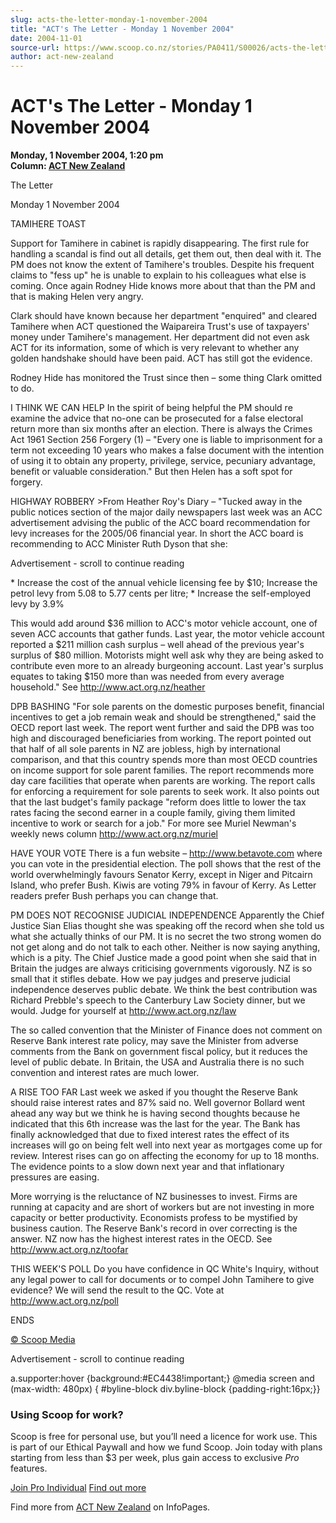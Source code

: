 ```yaml
---
slug: acts-the-letter-monday-1-november-2004
title: "ACT's The Letter - Monday 1 November 2004"
date: 2004-11-01
source-url: https://www.scoop.co.nz/stories/PA0411/S00026/acts-the-letter-monday-1-november-2004.htm
author: act-new-zealand
---
```

ACT's The Letter - Monday 1 November 2004
=========================================

**Monday, 1 November 2004, 1:20 pm**  
**Column: [ACT New Zealand](https://info.scoop.co.nz/ACT_New_Zealand)**

The Letter

Monday 1 November 2004

  
TAMIHERE TOAST

Support for Tamihere in cabinet is rapidly disappearing. The first rule for handling a scandal is find out all details, get them out, then deal with it. The PM does not know the extent of Tamihere's troubles. Despite his frequent claims to "fess up" he is unable to explain to his colleagues what else is coming. Once again Rodney Hide knows more about that than the PM and that is making Helen very angry.

Clark should have known because her department "enquired" and cleared Tamihere when ACT questioned the Waipareira Trust's use of taxpayers' money under Tamihere's management. Her department did not even ask ACT for its information, some of which is very relevant to whether any golden handshake should have been paid. ACT has still got the evidence.

Rodney Hide has monitored the Trust since then – some thing Clark omitted to do.

I THINK WE CAN HELP In the spirit of being helpful the PM should re examine the advice that no-one can be prosecuted for a false electoral return more than six months after an election. There is always the Crimes Act 1961 Section 256 Forgery (1) – "Every one is liable to imprisonment for a term not exceeding 10 years who makes a false document with the intention of using it to obtain any property, privilege, service, pecuniary advantage, benefit or valuable consideration." But then Helen has a soft spot for forgery.

HIGHWAY ROBBERY >From Heather Roy's Diary – "Tucked away in the public notices section of the major daily newspapers last week was an ACC advertisement advising the public of the ACC board recommendation for levy increases for the 2005/06 financial year. In short the ACC board is recommending to ACC Minister Ruth Dyson that she:

Advertisement - scroll to continue reading





\* Increase the cost of the annual vehicle licensing fee by $10; Increase the petrol levy from 5.08 to 5.77 cents per litre; \* Increase the self-employed levy by 3.9%

This would add around $36 million to ACC's motor vehicle account, one of seven ACC accounts that gather funds. Last year, the motor vehicle account reported a $211 million cash surplus – well ahead of the previous year's surplus of $80 million. Motorists might well ask why they are being asked to contribute even more to an already burgeoning account. Last year's surplus equates to taking $150 more than was needed from every average household." See http://www.act.org.nz/heather

DPB BASHING "For sole parents on the domestic purposes benefit, financial incentives to get a job remain weak and should be strengthened," said the OECD report last week. The report went further and said the DPB was too high and discouraged beneficiaries from working. The report pointed out that half of all sole parents in NZ are jobless, high by international comparison, and that this country spends more than most OECD countries on income support for sole parent families. The report recommends more day care facilities that operate when parents are working. The report calls for enforcing a requirement for sole parents to seek work. It also points out that the last budget's family package "reform does little to lower the tax rates facing the second earner in a couple family, giving them limited incentive to work or search for a job." For more see Muriel Newman's weekly news column http://www.act.org.nz/muriel

HAVE YOUR VOTE There is a fun website – http://www.betavote.com where you can vote in the presidential election. The poll shows that the rest of the world overwhelmingly favours Senator Kerry, except in Niger and Pitcairn Island, who prefer Bush. Kiwis are voting 79% in favour of Kerry. As Letter readers prefer Bush perhaps you can change that.

PM DOES NOT RECOGNISE JUDICIAL INDEPENDENCE Apparently the Chief Justice Sian Elias thought she was speaking off the record when she told us what she actually thinks of our PM. It is no secret the two strong women do not get along and do not talk to each other. Neither is now saying anything, which is a pity. The Chief Justice made a good point when she said that in Britain the judges are always criticising governments vigorously. NZ is so small that it stifles debate. How we pay judges and preserve judicial independence deserves public debate. We think the best contribution was Richard Prebble's speech to the Canterbury Law Society dinner, but we would. Judge for yourself at http://www.act.org.nz/law

The so called convention that the Minister of Finance does not comment on Reserve Bank interest rate policy, may save the Minister from adverse comments from the Bank on government fiscal policy, but it reduces the level of public debate. In Britain, the USA and Australia there is no such convention and interest rates are much lower.

A RISE TOO FAR Last week we asked if you thought the Reserve Bank should raise interest rates and 87% said no. Well governor Bollard went ahead any way but we think he is having second thoughts because he indicated that this 6th increase was the last for the year. The Bank has finally acknowledged that due to fixed interest rates the effect of its increases will go on being felt well into next year as mortgages come up for review. Interest rises can go on affecting the economy for up to 18 months. The evidence points to a slow down next year and that inflationary pressures are easing.

More worrying is the reluctance of NZ businesses to invest. Firms are running at capacity and are short of workers but are not investing in more capacity or better productivity. Economists profess to be mystified by business caution. The Reserve Bank's record in over correcting is the answer. NZ now has the highest interest rates in the OECD. See http://www.act.org.nz/toofar

THIS WEEK'S POLL Do you have confidence in QC White's Inquiry, without any legal power to call for documents or to compel John Tamihere to give evidence? We will send the result to the QC. Vote at http://www.act.org.nz/poll

ENDS

  

[© Scoop Media](http://www.scoop.co.nz/about/terms.html)  

Advertisement - scroll to continue reading



a.supporter:hover {background:#EC4438!important;} @media screen and (max-width: 480px) { #byline-block div.byline-block {padding-right:16px;}}

### Using Scoop for work?

Scoop is free for personal use, but you’ll need a licence for work use. This is part of our Ethical Paywall and how we fund Scoop. Join today with plans starting from less than $3 per week, plus gain access to exclusive _Pro_ features.  
  
[Join Pro Individual](https://pro.scoop.co.nz/Individual/?from=ProIn24) [Find out more](https://pro.scoop.co.nz/using-scoop-for-work/?from=ProIn24)

Find more from [ACT New Zealand](https://info.scoop.co.nz/ACT_New_Zealand) on InfoPages.
